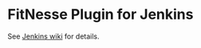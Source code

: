 FitNesse Plugin for Jenkins
==============================

See [Jenkins wiki](http://wiki.jenkins-ci.org/display/JENKINS/Fitnesse+Plugin) for details.
